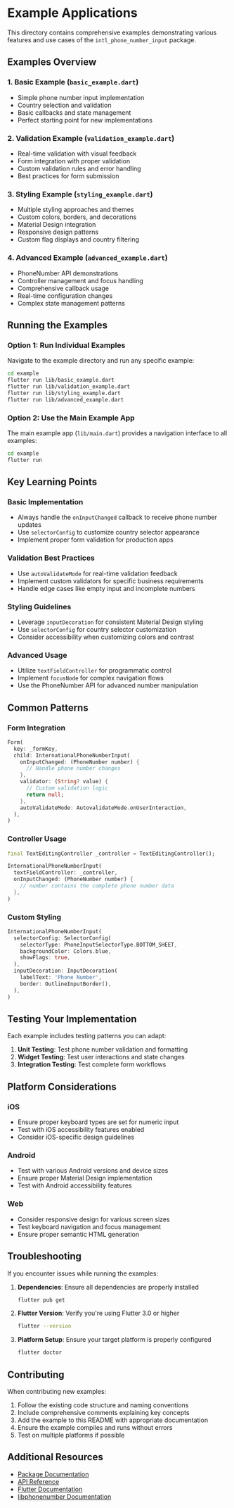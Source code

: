# Example Applications

This directory contains comprehensive examples demonstrating various features and use cases of the `intl_phone_number_input` package.

## Examples Overview

### 1. Basic Example (`basic_example.dart`)
- Simple phone number input implementation
- Country selection and validation
- Basic callbacks and state management
- Perfect starting point for new implementations

### 2. Validation Example (`validation_example.dart`)
- Real-time validation with visual feedback
- Form integration with proper validation
- Custom validation rules and error handling
- Best practices for form submission

### 3. Styling Example (`styling_example.dart`)
- Multiple styling approaches and themes
- Custom colors, borders, and decorations
- Material Design integration
- Responsive design patterns
- Custom flag displays and country filtering

### 4. Advanced Example (`advanced_example.dart`)
- PhoneNumber API demonstrations
- Controller management and focus handling
- Comprehensive callback usage
- Real-time configuration changes
- Complex state management patterns

## Running the Examples

### Option 1: Run Individual Examples
Navigate to the example directory and run any specific example:

```bash
cd example
flutter run lib/basic_example.dart
flutter run lib/validation_example.dart
flutter run lib/styling_example.dart
flutter run lib/advanced_example.dart
```

### Option 2: Use the Main Example App
The main example app (`lib/main.dart`) provides a navigation interface to all examples:

```bash
cd example
flutter run
```

## Key Learning Points

### Basic Implementation
- Always handle the `onInputChanged` callback to receive phone number updates
- Use `selectorConfig` to customize country selector appearance
- Implement proper form validation for production apps

### Validation Best Practices
- Use `autoValidateMode` for real-time validation feedback
- Implement custom validators for specific business requirements
- Handle edge cases like empty input and incomplete numbers

### Styling Guidelines
- Leverage `inputDecoration` for consistent Material Design styling
- Use `selectorConfig` for country selector customization
- Consider accessibility when customizing colors and contrast

### Advanced Usage
- Utilize `textFieldController` for programmatic control
- Implement `focusNode` for complex navigation flows
- Use the PhoneNumber API for advanced number manipulation

## Common Patterns

### Form Integration
```dart
Form(
  key: _formKey,
  child: InternationalPhoneNumberInput(
    onInputChanged: (PhoneNumber number) {
      // Handle phone number changes
    },
    validator: (String? value) {
      // Custom validation logic
      return null;
    },
    autoValidateMode: AutovalidateMode.onUserInteraction,
  ),
)
```

### Controller Usage
```dart
final TextEditingController _controller = TextEditingController();

InternationalPhoneNumberInput(
  textFieldController: _controller,
  onInputChanged: (PhoneNumber number) {
    // number contains the complete phone number data
  },
)
```

### Custom Styling
```dart
InternationalPhoneNumberInput(
  selectorConfig: SelectorConfig(
    selectorType: PhoneInputSelectorType.BOTTOM_SHEET,
    backgroundColor: Colors.blue,
    showFlags: true,
  ),
  inputDecoration: InputDecoration(
    labelText: 'Phone Number',
    border: OutlineInputBorder(),
  ),
)
```

## Testing Your Implementation

Each example includes testing patterns you can adapt:

1. **Unit Testing**: Test phone number validation and formatting
2. **Widget Testing**: Test user interactions and state changes
3. **Integration Testing**: Test complete form workflows

## Platform Considerations

### iOS
- Ensure proper keyboard types are set for numeric input
- Test with iOS accessibility features enabled
- Consider iOS-specific design guidelines

### Android
- Test with various Android versions and device sizes
- Ensure proper Material Design implementation
- Test with Android accessibility features

### Web
- Consider responsive design for various screen sizes
- Test keyboard navigation and focus management
- Ensure proper semantic HTML generation

## Troubleshooting

If you encounter issues while running the examples:

1. **Dependencies**: Ensure all dependencies are properly installed
   ```bash
   flutter pub get
   ```

2. **Flutter Version**: Verify you're using Flutter 3.0 or higher
   ```bash
   flutter --version
   ```

3. **Platform Setup**: Ensure your target platform is properly configured
   ```bash
   flutter doctor
   ```

## Contributing

When contributing new examples:

1. Follow the existing code structure and naming conventions
2. Include comprehensive comments explaining key concepts
3. Add the example to this README with appropriate documentation
4. Ensure the example compiles and runs without errors
5. Test on multiple platforms if possible

## Additional Resources

- [Package Documentation](../README.md)
- [API Reference](../lib/)
- [Flutter Documentation](https://flutter.dev/docs)
- [libphonenumber Documentation](https://github.com/google/libphonenumber)
